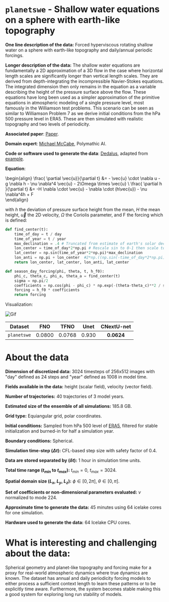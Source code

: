 # `planetswe` - Shallow water equations on a sphere with earth-like topography

**One line description of the data:** Forced hyperviscous rotating shallow water on a sphere with earth-like topography and daily/annual periodic forcings. 

**Longer description of the data:** The shallow water equations are fundamentally a 2D approximation of a 3D flow in the case where horizontal length scales are significantly longer than vertical length scales. They are derived from depth-integrating the incompressible Navier-Stokes equations. The integrated dimension then only remains in the equation as a variable describing the height of the pressure surface above the flow. These equations have long been used as a simpler approximation of the primitive equations in atmospheric modeling of a single pressure level, most famously in the Williamson test problems. This scenario can be seen as similar to Williamson Problem 7 as we derive initial conditions from the hPa 500 pressure level in ERA5. These are then simulated with realistic topography and two levels of periodicity. 

**Associated paper**: [Paper](https://openreview.net/forum?id=RFfUUtKYOG).

**Domain expert**: [Michael McCabe](https://mikemccabe210.github.io/), Polymathic AI.

**Code or software used to generate the data**: [Dedalus](https://dedalus-project.readthedocs.io/en/latest/), adapted from [example](https://dedalus-project.readthedocs.io/en/latest/pages/examples/ivp_sphere_shallow_water.html).

**Equation**: 


\begin{align}
\frac{ \partial \vec{u}}{\partial t} &= - \vec{u} \cdot \nabla u - g \nabla h - \nu \nabla^4 \vec{u} - 2\Omega \times \vec{u} \\
\frac{ \partial h }{\partial t} &= -H \nabla \cdot \vec{u} - \nabla \cdot (h\vec{u}) - \nu \nabla^4h + F  
\end{align}

with $h$ the deviation of pressure surface height from the mean, $H$ the mean height, $\vec{u}$ the 2D velocity, $\Omega$ the Coriolis parameter, and F the forcing which is defined:

```python
def find_center(t):
    time_of_day = t / day
    time_of_year = t / year
    max_declination = .4 # Truncated from estimate of earth's solar decline
    lon_center = time_of_day*2*np.pi # Rescale sin to 0-1 then scale to np.pi
    lat_center = np.sin(time_of_year*2*np.pi)*max_declination
    lon_anti = np.pi + lon_center  #2*np.((np.sin(-time_of_day*2*np.pi)+1) / 2)*pi 
    return lon_center, lat_center, lon_anti, lat_center

def season_day_forcing(phi, theta, t, h_f0):
    phi_c, theta_c, phi_a, theta_a = find_center(t)
    sigma = np.pi/2
    coefficients = np.cos(phi - phi_c) * np.exp(-(theta-theta_c)**2 / sigma**2)
    forcing = h_f0 * coefficients
    return forcing
```

Visualization: 

![Gif](https://users.flatironinstitute.org/~polymathic/data/the_well/datasets/planetswe/gif/planetswe.gif)

| Dataset    | FNO | TFNO  | Unet | CNextU-net
|:-:|:-:|:-:|:-:|:-:|
| `planetswe`  | 0.0800| 0.0768 |0.930| $\mathbf{0.0624}$|


# About the data

**Dimension of discretized data:** 3024 timesteps of 256x512 images with "day" defined as 24 steps and "year" defined as 1008 in model time. 

**Fields available in the data:** height (scalar field), velocity (vector field).

**Number of trajectories:** 40 trajectories of 3 model years.

**Estimated size of the ensemble of all simulations:** 185.8 GB.

**Grid type:** Equiangular grid, polar coordinates.

**Initial conditions:** Sampled from hPa 500 level of [ERA5](https://rmets.onlinelibrary.wiley.com/doi/10.1002/qj.3803), filtered for stable initialization and burned-in for half a simulation year. 

**Boundary conditions:** Spherical.

**Simulation time-step ($\Delta t$):** CFL-based step size with safety factor of 0.4. 

**Data are stored separated by ($\delta t$):** 1 hour in simulation time units.

**Total time range ($t_{min}$ to $t_{max}$):** $t_{min} = 0$, $t_{max} = 3024$.

**Spatial domain size ($L_x$, $L_y$, $L_z$):** $\phi \in [0, 2 \pi]$, $\theta \in [0, \pi]$. 

**Set of coefficients or non-dimensional parameters evaluated:** $\nu$ normalized to mode 224. 

**Approximate time to generate the data:** 45 minutes using 64 icelake cores for one simulation. 

**Hardware used to generate the data:** 64 Icelake CPU cores.

# What is interesting and challenging about the data:

Spherical geometry and planet-like topography and forcing make for a proxy for real-world atmospheric dynamics where true dynamics are known. The dataset has annual and daily periodicity forcing models to either process a sufficient context length to learn these patterns or to be explicitly time aware. Furthermore, the system becomes stable making this a good system for exploring long run stability of models.
